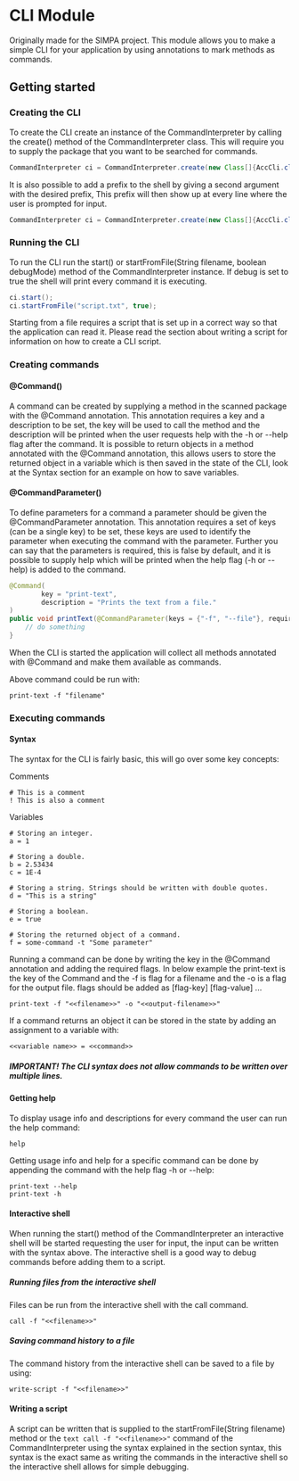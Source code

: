 # CLI Module
Originally made for the SIMPA project. This module allows you to make a simple CLI for your application by using annotations to mark methods as commands.

## Getting started
### Creating the CLI
To create the CLI create an instance of the CommandInterpreter by calling the create() method of the CommandInterpreter class. 
This will require you to supply the package that you want to be searched for commands.
```java
CommandInterpreter ci = CommandInterpreter.create(new Class[]{AccCli.class});
```

It is also possible to add a prefix to the shell by giving a second argument with the desired prefix,
This prefix will then show up at every line where the user is prompted for input.
```java
CommandInterpreter ci = CommandInterpreter.create(new Class[]{AccCli.class}, "AccCli=> ");
```

### Running the CLI
To run the CLI run the start() or startFromFile(String filename, boolean debugMode) method of the CommandInterpreter instance.
If debug is set to true the shell will print every command it is executing.
```java
ci.start();
ci.startFromFile("script.txt", true);
```
Starting from a file requires a script that is set up in a correct way so that the application can read it.
Please read the section about writing a script for information on how to create a CLI script.

### Creating commands
#### @Command()
A command can be created by supplying a method in the scanned package with the @Command annotation.
This annotation requires a key and a description to be set, the key will be used to call the method
and the description will be printed when the user requests help with the -h or --help flag after the command.
It is possible to return objects in a method annotated with the @Command annotation, this allows users to store
the returned object in a variable which is then saved in the state of the CLI, look at the Syntax section for an example
on how to save variables.
#### @CommandParameter()
To define parameters for a command a parameter should be given the @CommandParameter annotation. This annotation
requires a set of keys (can be a single key) to be set, these keys are used to identify the parameter when executing the
command with the parameter. Further you can say that the parameters is required, this is false by default, and it is possible
to supply help which will be printed when the help flag (-h or --help) is added to the command.
```java
@Command(
        key = "print-text",
        description = "Prints the text from a file."
)
public void printText(@CommandParameter(keys = {"-f", "--file"}, required = true, help = "File to read from.") String fileName) {
    // do something
}
```

When the CLI is started the application will collect all methods annotated with @Command and make them available as commands.

Above command could be run with:
```text
print-text -f "filename"
```
### Executing commands
#### Syntax
The syntax for the CLI is fairly basic, this will go over some key concepts:

Comments
```text
# This is a comment
! This is also a comment
```
Variables
```text
# Storing an integer.
a = 1

# Storing a double.
b = 2.53434
c = 1E-4

# Storing a string. Strings should be written with double quotes.
d = "This is a string"

# Storing a boolean.
e = true

# Storing the returned object of a command.
f = some-command -t "Some parameter"
```

Running a command can be done by writing the key in the @Command annotation and adding the required flags.
In below example the print-text is the key of the Command and the -f is flag for a filename and the -o is a flag for the output file. 
flags should be added as <command-key> [flag-key] [flag-value] ...
```text
print-text -f "<<filename>>" -o "<<output-filename>>"
```

If a command returns an object it can be stored in the state by adding an assignment to a variable
with:
```text
<<variable name>> = <<command>>
```

##### IMPORTANT! The CLI syntax does not allow commands to be written over multiple lines.

#### Getting help
To display usage info and descriptions for every command the user can run the help command:
```text
help
```
Getting usage info and help for a specific command can be done by appending the command with the help flag -h or --help:
```text
print-text --help
print-text -h
```

#### Interactive shell
When running the start() method of the CommandInterpreter an interactive shell will be started
requesting the user for input, the input can be written with the syntax above. The interactive shell
is a good way to debug commands before adding them to a script.

##### Running files from the interactive shell
Files can be run from the interactive shell with the call command.
```text
call -f "<<filename>>"
```

##### Saving command history to a file
The command history from the interactive shell can be saved to a file by using:
```text
write-script -f "<<filename>>"
```

#### Writing a script
A script can be written that is supplied to the startFromFile(String filename) method or the ```text call -f "<<filename>>"``` command 
of the CommandInterpreter using the syntax explained in the section syntax, this syntax is the exact same as writing the commands in the interactive shell
so the interactive shell allows for simple debugging.



